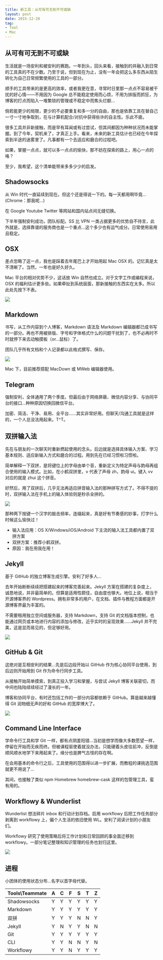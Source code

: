```yaml
---
title: 新工具：从可有可无到不可或缺
layout: post
date: 2015-12-20
tag:
- Tool
- Mac
---
```



## 从可有可无到不可或缺

生活就是一场安利和被安利的赛跑。一年到头，回头来看，接触到的并融入到日常的工具真的不在少数。乃至于说，但到现在为止，没有一年会把这么多东西从陌生转化为自己日常频繁使用的工具的一部分。

顺手的工具带来的是更高的效率，或者我更在意，寻常时日里那一点点不容易被干扰的好心情——不用因为 Google 总不能稳定使用而心烦，不用为排版而抓狂，为博客的打点而陷入一堆繁琐的管理或不稳定中而焦头烂额...

倘若能更少的局限，更少的不必要重复和多一分的自由，那也是依靠工具在替自己一寸一寸地争取到，在与计算机配合/对抗中获得些许的自主性。乐此不疲。

很多工具并非新接触，而是早有耳闻或有过尝试，但其间都因为种种状况而未能掌握。到了今年，契机来了，才真正上手。看来，未来的新工具估计也已经在今年探索到半途的迷雾里了。凡事都有一个去适应和磨合的过程吧。

如果，掌握一点点，就可以多一点点的愉快，那不妨在探索的路上，用心一点的咯？

至少，我希望，这个清单能带来多多少少的启发。

## Shadowsocks

从 Win 时代一直延续到现在。但这个还是得说一下的。每一天都用啊毕竟...(Chrome：那我呢...)

在 Google Youtube Twitter 等网站和国内站点间无缝切换。

下半年强制安利成功，团队标配。SS 比 VPN 一类占据更多的优势自不待言，此外就是，选择靠谱的服务商也是一个重点...这个多少也有运气成分。日常使用易用且稳定。

## OSX

差点忽略了这一点，我也是踩着去年尾巴上才开始用起 Mac OSX 的。记忆真是太不清晰了。当然，一年也是好久好久。

Mac 平台的相对优势不少，这话放 Win 自然也成立。对于文字工作或编程来说，OSX 的福利估计更多些。如果牵扯到系统层面，那新接触的东西实在太多。所以此处先按下不表。
 
![](http://dreamofbook.qiniudn.com/MacDesktopTheme.jpg)

## Markdown

书写，从工作内容到个人博客，Markdown 语法及 Markdown 编辑器都已成书写的一部分。再也不用被排版、字号和字体格式什么的问题干扰到了，也不必再时不时就停下来去动触摸板（or...鼠标）了。

团队几乎所有文档和个人记录都以此格式撰写、保存。

![](http://dreamofbook.qiniudn.com/Markdown-Sample.png)

Mac 下，目前推荐搭配 MacDown 或 MWeb 编辑器使用。

## Telegram

强制安利，全体通用了两个季度。但最后由于网络屏蔽、微信内容分享、与协同平台的接口...种种原因切换回微信平台。

加密、简洁、干净、易用、全平台……其实非常好用。但聊天/沟通工具就是这样的，一个人总没法用起来。T^T。

## 双拼输入法

先在与朋友的一次聊天时重新燃起使用的念头。后边就是选择具体输入方案、学习基本规则、适应新输入方式和磨合的过程。用到先在已经习惯啦习惯啦。

简单解释一下双拼，是将键位上的字母由单个音，重新定义为特定声母与韵母再组合使用的输入模式。比如，在小鹤双拼里，v 代表了声母 zh，韵母 ui。键入 vv 对应的就是 zhui 这个拼音。

好然后，用了双拼后，几乎无法再适应拼音输入法的那种拼写方式了。不得不提的时，双拼输入法在手机上的输入体验则是秒杀全拼的。

![](http://dreamofbook.qiniudn.com/PinyinDouble.jpg)

那种两下按键一个汉字的敲击频率，连缀起来，真是好有节奏感的妙事，打字什么时候这么愉快过！

* 输入法应用：OS X/Windows/iOS/Android 下主流的输入法工具都内置了双拼方案
* 双拼方案：推荐小鹤双拼。 
* 原因：我在用我在用！


## Jekyll 

基于 GitHub 的独立博客生成引擎。安利了好多人...

去年开始断断续续把搭建起来的博客完善起来。Jekyll 方案在搭建的复杂度上，诚恳地说，并非最简单的。但算是适用性颇佳，自由度也够大。地位上说，相当于开源博客界的 Wordpress。拥有非常多的用户，在文档、插件与教程方面都是开源博客界最为丰富的。

不需要租用独立空间或服务器，支持 Markdown，支持 Git 的文档版本控制，也能通过网页或本地进行内容的添加与修改，近乎实时的呈现效果……Jekyll 并不完美，这是显而易见的，但足够好用。

![](http://dreamofbook.qiniudn.com/MyBlogTheme.png)

## GitHub & Git

这绝对是互相安利的结果...先是后边段开始以 GitHub 作为核心协同平台使用，到后边则开始用到 Git 作为命令行同步工具。

从接触开始简单摸索，到真正投入学习和掌握，与尝试 Jekyll 博客关联密切，而中间也陆陆续续经过了漫长的一年。

博客和协同平台，有时还包括工作的一部分内容都依赖于 GitHub。算是越来越懂得 Git 润物细无声的好和 GitHub 的宽厚博大了。

![](http://dreamofbook.qiniudn.com/CLIGitUse.png)


## Command Line Interface

学命令行工具和学 Git 一样，都有点阴差阳错...当初是想学而像大多数愿望一样，停留在开始而无疾而终。但被课程驱使着就没办法，只能硬着头皮往前冲，反倒是顺风顺水地学下来用起来了。缘分也是脾气古怪的存在啊。

在会用基本的命令行之后，工具使用的范围得以进一步扩展，而教程的课挑选范围就更不用说了...

其间，也接触了类似 npm Homebrew homebrew-cask 这样的包管理工具，蛮有用的。


## Workflowy & Wunderlist

Wunderlist 想法碎片 inbox 和行动计划存档。启用 workflowy 后把工作任务部分剥离到 workflowy 上，偏个人生活的依旧使用 WL。安利了阅读计划的小朋友们。

Workflowy 研究了使用策略后将工作计划和日常回顾的事全面迁移到 workflowy。一部分笔记整理和知识管理的任务也划归这里。

![](http://dreamofbook.qiniudn.com/WorkflowyOutline.png)

## 进程

小团体的使用状态分布...名字以首字母代替。

|Tools\Teammate|A|C|F|S|T|Z
|---|---|---|---|---|---|---|
|Shadowsocks|Y|Y|Y|Y|Y|Y|
|Markdown|Y|Y|Y|Y|Y|Y|
|双拼|Y|Y|Y|N|N|Y|
|Jekyll|Y|N|Y|Y|N|N|
|Git|Y|Y|Y|Y|Y|Y|
|CLI|Y|Y|N|N|Y|N|
|Workflowy|Y|Y|N|Y|Y|Y|